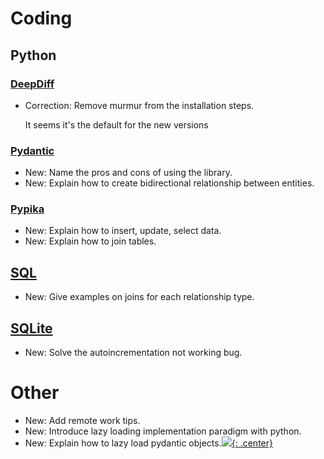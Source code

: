 # Coding

## Python

### [DeepDiff](deepdiff.md)

* Correction: Remove murmur from the installation steps.

    It seems it's the default for the new versions

### [Pydantic](pydantic.md)

* New: Name the pros and cons of using the library.
* New: Explain how to create bidirectional relationship between entities.

### [Pypika](pypika.md)

* New: Explain how to insert, update, select data.
* New: Explain how to join tables.

## [SQL](sql.md)

* New: Give examples on joins for each relationship type.

## [SQLite](sqlite.md)

* New: Solve the autoincrementation not working bug.

# Other

* New: Add remote work tips.
* New: Introduce lazy loading implementation paradigm with python.
* New: Explain how to lazy load pydantic objects.[![](not-by-ai.svg){: .center}](https://notbyai.fyi)
